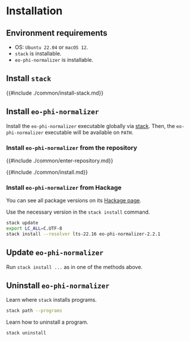 # Installation

## Environment requirements

- OS: `Ubuntu 22.04` or `macOS 12`.
- `stack` is installable.
- `eo-phi-normalizer` is installable.

## Install `stack`

{{#include ./common/install-stack.md}}

## Install `eo-phi-normalizer`

Install the `eo-phi-normalizer` executable globally via [stack](https://docs.haskellstack.org/en/stable).
Then, the `eo-phi-normalizer` executable will be available on `PATH`.

### Install `eo-phi-normalizer` from the repository

{{#include ./common/enter-repository.md}}

{{#include ./common/install.md}}

### Install `eo-phi-normalizer` from Hackage

You can see all package versions on its [Hackage page](https://hackage.haskell.org/package/eo-phi-normalizer).

Use the necessary version in the `stack install` command.

<!-- `$ printf "stack update\nexport LC_ALL=C.UTF-8\nstack install --resolver lts-$(cat stack.yaml | sed -nE 's/.*lts-(.*)/\1/p') eo-phi-normalizer-"$(eo-phi-normalizer --version)` as sh -->

```sh
stack update
export LC_ALL=C.UTF-8
stack install --resolver lts-22.16 eo-phi-normalizer-2.2.1
```

## Update `eo-phi-normalizer`

Run `stack install ...` as in one of the methods above.

## Uninstall `eo-phi-normalizer`

Learn where `stack` installs programs.

```sh
stack path --programs
```

Learn how to uninstall a program.

```sh
stack uninstall
```
